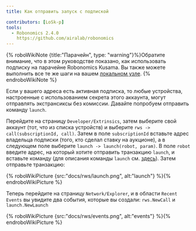 ```yaml
---
title: Как отправить запуск с подпиской

contributors: [LoSk-p]
tools:
  - Robonomics 2.4.0
    https://github.com/airalab/robonomics
---
```


{% roboWikiNote {title:"Парачейн", type: "warning"}%}Обратите внимание, что в этом руководстве показано, как использовать подписку на парачейне Robonomics Kusama. Вы также можете выполнить все те же шаги на вашем [локальном узле](/docs/run-dev-node). {% endroboWikiNote %}

Если у вашего адреса есть активная подписка, то любые устройства, настроенные с использованием секрета этого аккаунта, могут отправлять экстрансиксы без комиссии.
Давайте попробуем отправить команду `launch`.

Перейдите на страницу `Developer/Extrinsics`, затем выберите свой аккаунт (тот, что из списка устройств) и выберите `rws -> call(subscriptionId, call)`.
Затем в поле `subscriptionId` вставьте адрес владельца подписки (того, кто сделал ставку на аукционе), а в следующем поле выберите `launch -> launch(robot, param)`. В поле `robot` введите адрес, на который хотите отправить транзакцию `launch`, и вставьте команду (для описания команды `launch` см. [здесь](/docs/launch)). Затем отправьте транзакцию:

{% roboWikiPicture {src:"docs/rws/launch.png", alt:"launch"} %}{% endroboWikiPicture %}

Теперь перейдите на страницу `Network/Explorer`, и в области `Recent Events` вы увидите два события, которые вы создали: `rws.NewCall` и `launch.NewLaunch`

{% roboWikiPicture {src:"docs/rws/events.png", alt:"events"} %}{% endroboWikiPicture %}